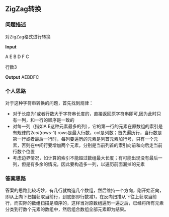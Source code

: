 ## ZigZag转换

### 问题描述

对ZigZag格式进行转换

**Input** 

A   E
B D F
C

行数3

**Output** AEBDFC

### 个人思路

对于这种字符串转换的问题，首先找到规律：

- 对于长度为1或者行数大于字符串长度的，直接返回原字符串即可,因为此时只有一列，和一行的顺序是一致的
- 对每一列（指如A E这种元素最多的列），它的第一行的元素在原数组的索引是有规律的2*col*(rows-1) rows是最大行数，col是列数；首先遍历行，当行数是第一行或者最后一行时，每列要遍历的元素是列首元素加行号，只有一个元素，否则在中间行要增加两个元素，分别是当前列首的索引向前和向后走当前行数个位置
- 考虑边界情况，如计算的索引不能超过数组最大长度；有可能出现没有最后一列，但是有多余的情况，因此要构造多一列，以遍历前面漏掉的元素

### 答案思路

答案的思路比较巧妙，有几行就构造几个数组，然后维持一个方向，刚开始正向，即从上向下扫描获取当前行，到底部即行数减1，在反向扫描从下往上获取当前行，而实际的数组扫描是顺序的，这样当对原数组遍历一遍之后，已经将所有元素分类到行数个元素的数组中，然后组合数组全部元素即为结果。

